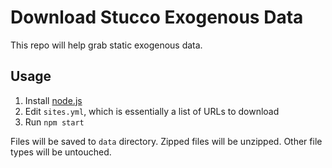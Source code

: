 Download Stucco Exogenous Data
==============================

This repo will help grab static exogenous data.

## Usage

1. Install [node.js](http://nodejs.org/)
2. Edit `sites.yml`, which is essentially a list of URLs to download
3. Run `npm start`

Files will be saved to `data` directory. Zipped files will be unzipped. Other file types will be untouched.